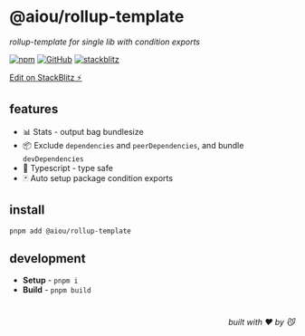 # @aiou/rollup-template
*rollup-template for single lib with condition exports*

[![npm](https://img.shields.io/npm/v/@aiou/rollup-template)](https://github.com/neo-hack/rollup-template) [![GitHub](https://img.shields.io/npm/l/@aiou/rollup-template)](https://github.com/neo-hack/rollup-template) [![stackblitz](https://img.shields.io/badge/%E2%9A%A1%EF%B8%8Fstackblitz-online-blue)](https://stackblitz.com/github/neo-hack/rollup-template)

[Edit on StackBlitz ⚡️](https://stackblitz.com/github/neo-hack/rollup-template)

## features

- 📊 Stats - output bag bundlesize
- 📦 Exclude `dependencies` and `peerDependencies`, and bundle `devDependencies`
- 💪 Typescript - type safe
- 🃏 Auto setup package condition exports

## install

```console
pnpm add @aiou/rollup-template
```

## development

- **Setup** - `pnpm i`
- **Build** - `pnpm build`

# 
<div align='right'>

*built with ❤️ by 😼*

</div>

